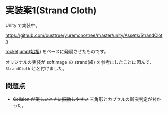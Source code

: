 # 実装案1(Strand Cloth)

Unity で実装中。

https://github.com/ousttrue/yuremono/tree/master/unity/Assets/StrandCloth

[rocketjump(始祖)](/docs/springbone/rocketjump) をベースに発展させたものです。

オリジナルの実装が softimage の strand(紐) を参考にしたことに因んで、
`StrandCloth` と名付けました。

## 問題点

- ~~Collsion が厳しいときに振動しやすい~~ 三角形とカプセルの衝突判定が甘かった。

